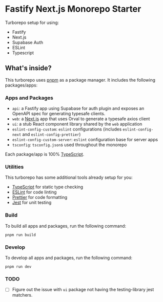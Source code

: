 # Fastify Next.js Monorepo Starter

Turborepo setup for using:
- Fastify
- Next.js
- Supabase Auth
- ESLint
- Typescript

## What's inside?

This turborepo uses [pnpm](https://pnpm.io) as a package manager. It includes the following packages/apps:

### Apps and Packages

- `api`: a Fastify app using Supabase for auth plugin and exposes an OpenAPI spec for generating typesafe clients.
- `web`: a [Next.js](https://nextjs.org/) app that uses Orval to generate a typesafe axios client
- `ui`: a stub React component library shared by the `web` application
- `eslint-config-custom`: `eslint` configurations (includes `eslint-config-next` and `eslint-config-prettier`)
- `eslint-config-custom-server`: `eslint` configuration base for server apps
- `tsconfig`: `tsconfig.json`s used throughout the monorepo


Each package/app is 100% [TypeScript](https://www.typescriptlang.org/).

### Utilities

This turborepo has some additional tools already setup for you:

- [TypeScript](https://www.typescriptlang.org/) for static type checking
- [ESLint](https://eslint.org/) for code linting
- [Prettier](https://prettier.io) for code formatting
- [Jest](https://jestjs.io/) for unit testing

### Build

To build all apps and packages, run the following command:

```
pnpm run build
```

### Develop

To develop all apps and packages, run the following command:

```
pnpm run dev
```

### TODO
- [ ] Figure out the issue with `ui` package not having the testing-library jest matchers.